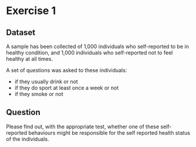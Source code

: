# Exercise 1

## Dataset

A sample has been collected of 1,000 individuals who self-reported to be in healthy condition, and
1,000 individuals who self-reported not to feel healthy at all times.

A set of questions was asked to these individuals:

- if they usually drink or not
- if they do sport at least once a week or not
- if they smoke or not

## Question

Please find out, with the appropriate test, whether one of these self-reported behaviours might be responsible for
the self reported health status of the individuals.
